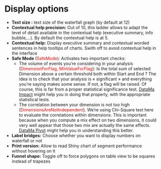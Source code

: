 # Display options

* **Text size :** text size of the waterfall graph (by default at 12)
* **Contextual help precision:** Out of 10, this ladder allows to adapt the level of detail available in the contextual help (executive summary, info bubble,…). By default the contextual help is at 5.
* **Contextual help:** Display executive summary and contextual worded sentences in help tooltips of charts. Swith off to avoid contextual help in the interface
* **Safe Mode** (<span style="color:red">SafeMode</span>): Activates two important checks:
    * The volume of events you’re considering in your analysis (<span style="color:red">DimensionForFlag, MinValueForFlag</span>): Is the total sum of selected Dimension above a certain threshold both within Start and End ? The idea is to check that your analysis is « significant » and everything you’re saying makes some sense. If not, a flag will be raised. Of course, this is far from a proper statistical significance test. [DataMa Impact](impact/impact.md) might help you in doing that properly, with the appropriate statistical tests
    * The correlation between your dimension is not too high (<span style="color:red">DimensionsAreNotIndependent</span>). We’re using Chi-Square test here to evaluate the correlations within dimensions. This is important because when you compute a mix effect on two dimensions, it could very well appear that those two mix are actually the same effects. [DataMa Pivot](pivot/pivot.md) might help you in understanding this better.
* **Label bridges:** Choose whether you want to display numbers on waterfall or not
* **Print version:** Allow to read Shiny chart of segment performance without hovering on it
* **Funnel shape:** Toggle off to force polygons on table view to be squares instead of trapezes
